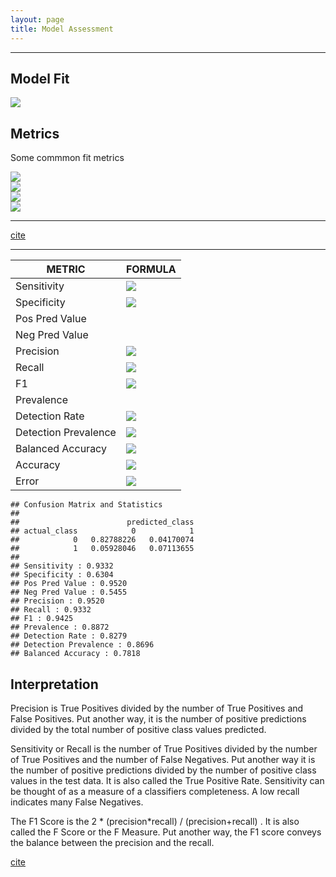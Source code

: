 ```yaml
---
layout: page
title: Model Assessment
---
```



--------------------

## Model Fit

![](../assets/images/four-outcomes-of-classifier.png)  


## Metrics  

Some commmon fit metrics  


![](../assets/images/sensitivity.png)  
![](../assets/images/specificity.png)  
![](../assets/images/precision.png)  
![](../assets/images/false-positive-rate.png)  

-------

[cite](https://classeval.wordpress.com/introduction/basic-evaluation-measures/)  

--------



| METRIC                 |  FORMULA                     |
|------------------------|------------------------------|
|  Sensitivity           | ![](../assets/images/sens.png)  |
|  Specificity           | ![](../assets/images/spec.png)  |
|  Pos Pred Value        |  |
|  Neg Pred Value        |  |
|  Precision             | ![](../assets/images/prec.png)  |
|  Recall                | ![](../assets/images/sens.png)  |
|  F1                    | ![](../assets/images/f1.png)  |
|  Prevalence            |   |
|  Detection Rate        | ![](../assets/images/file.png)  |
|  Detection Prevalence  | ![](../assets/images/file.png)  |
|  Balanced Accuracy     | ![](../assets/images/file.png)  |
|  Accuracy              | ![](../assets/images/acc.png)   |
|  Error                 | ![](../assets/images/err.png)   |



```
## Confusion Matrix and Statistics
##
##                        predicted_class
## actual_class            0            1
##            0   0.82788226   0.04170074
##            1   0.05928046   0.07113655
##
## Sensitivity : 0.9332
## Specificity : 0.6304
## Pos Pred Value : 0.9520
## Neg Pred Value : 0.5455
## Precision : 0.9520
## Recall : 0.9332
## F1 : 0.9425
## Prevalence : 0.8872
## Detection Rate : 0.8279
## Detection Prevalence : 0.8696
## Balanced Accuracy : 0.7818 
```


## Interpretation


Precision is True Positives divided by the number of True Positives and False Positives. Put another way, it is the number of positive predictions divided by the total number of positive class values predicted.

Sensitivity or Recall is the number of True Positives divided by the number of True Positives and the number of False Negatives. Put another way it is the number of positive predictions divided by the number of positive class values in the test data. It is also called the True Positive Rate. Sensitivity can be thought of as a measure of a classifiers completeness. A low recall indicates many False Negatives.

The F1 Score is the 2 * (precision*recall) / (precision+recall) . It is also called the F Score or the F Measure. Put another way, the F1 score conveys the balance between the precision and the recall.

[cite](https://machinelearningmastery.com/classification-accuracy-is-not-enough-more-performance-measures-you-can-use/)





